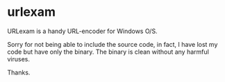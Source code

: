 urlexam
=======

URLexam is a handy URL-encoder for Windows O/S.

Sorry for not being able to include the source code, in fact, I have lost my code but have only the binary. The binary is clean without any harmful viruses.

Thanks.
